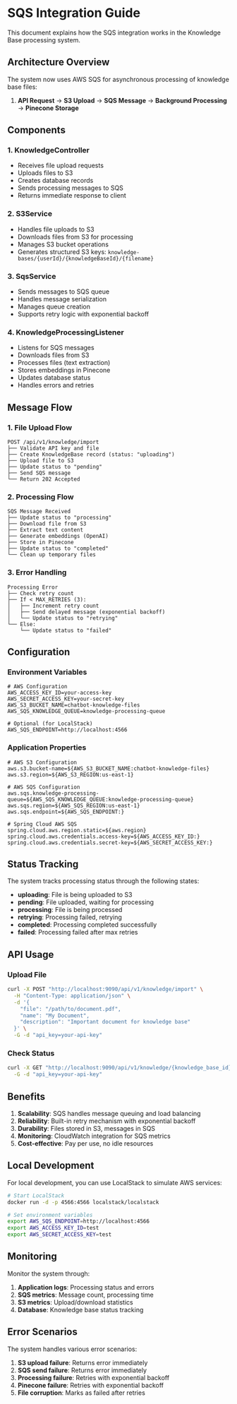 # SQS Integration Guide

This document explains how the SQS integration works in the Knowledge Base processing system.

## Architecture Overview

The system now uses AWS SQS for asynchronous processing of knowledge base files:

1. **API Request** → **S3 Upload** → **SQS Message** → **Background Processing** → **Pinecone Storage**

## Components

### 1. KnowledgeController
- Receives file upload requests
- Uploads files to S3
- Creates database records
- Sends processing messages to SQS
- Returns immediate response to client

### 2. S3Service
- Handles file uploads to S3
- Downloads files from S3 for processing
- Manages S3 bucket operations
- Generates structured S3 keys: `knowledge-bases/{userId}/{knowledgeBaseId}/{filename}`

### 3. SqsService
- Sends messages to SQS queue
- Handles message serialization
- Manages queue creation
- Supports retry logic with exponential backoff

### 4. KnowledgeProcessingListener
- Listens for SQS messages
- Downloads files from S3
- Processes files (text extraction)
- Stores embeddings in Pinecone
- Updates database status
- Handles errors and retries

## Message Flow

### 1. File Upload Flow
```
POST /api/v1/knowledge/import
├── Validate API key and file
├── Create KnowledgeBase record (status: "uploading")
├── Upload file to S3
├── Update status to "pending"
├── Send SQS message
└── Return 202 Accepted
```

### 2. Processing Flow
```
SQS Message Received
├── Update status to "processing"
├── Download file from S3
├── Extract text content
├── Generate embeddings (OpenAI)
├── Store in Pinecone
├── Update status to "completed"
└── Clean up temporary files
```

### 3. Error Handling
```
Processing Error
├── Check retry count
├── If < MAX_RETRIES (3):
│   ├── Increment retry count
│   ├── Send delayed message (exponential backoff)
│   └── Update status to "retrying"
└── Else:
    └── Update status to "failed"
```

## Configuration

### Environment Variables
```properties
# AWS Configuration
AWS_ACCESS_KEY_ID=your-access-key
AWS_SECRET_ACCESS_KEY=your-secret-key
AWS_S3_BUCKET_NAME=chatbot-knowledge-files
AWS_SQS_KNOWLEDGE_QUEUE=knowledge-processing-queue

# Optional (for LocalStack)
AWS_SQS_ENDPOINT=http://localhost:4566
```

### Application Properties
```properties
# AWS S3 Configuration
aws.s3.bucket-name=${AWS_S3_BUCKET_NAME:chatbot-knowledge-files}
aws.s3.region=${AWS_S3_REGION:us-east-1}

# AWS SQS Configuration
aws.sqs.knowledge-processing-queue=${AWS_SQS_KNOWLEDGE_QUEUE:knowledge-processing-queue}
aws.sqs.region=${AWS_SQS_REGION:us-east-1}
aws.sqs.endpoint=${AWS_SQS_ENDPOINT:}

# Spring Cloud AWS SQS
spring.cloud.aws.region.static=${aws.region}
spring.cloud.aws.credentials.access-key=${AWS_ACCESS_KEY_ID:}
spring.cloud.aws.credentials.secret-key=${AWS_SECRET_ACCESS_KEY:}
```

## Status Tracking

The system tracks processing status through the following states:

- **uploading**: File is being uploaded to S3
- **pending**: File uploaded, waiting for processing
- **processing**: File is being processed
- **retrying**: Processing failed, retrying
- **completed**: Processing completed successfully
- **failed**: Processing failed after max retries

## API Usage

### Upload File
```bash
curl -X POST "http://localhost:9090/api/v1/knowledge/import" \
  -H "Content-Type: application/json" \
  -d '{
    "file": "/path/to/document.pdf",
    "name": "My Document",
    "description": "Important document for knowledge base"
  }' \
  -G -d "api_key=your-api-key"
```

### Check Status
```bash
curl -X GET "http://localhost:9090/api/v1/knowledge/{knowledge_base_id}/status" \
  -G -d "api_key=your-api-key"
```

## Benefits

1. **Scalability**: SQS handles message queuing and load balancing
2. **Reliability**: Built-in retry mechanism with exponential backoff
3. **Durability**: Files stored in S3, messages in SQS
4. **Monitoring**: CloudWatch integration for SQS metrics
5. **Cost-effective**: Pay per use, no idle resources

## Local Development

For local development, you can use LocalStack to simulate AWS services:

```bash
# Start LocalStack
docker run -d -p 4566:4566 localstack/localstack

# Set environment variables
export AWS_SQS_ENDPOINT=http://localhost:4566
export AWS_ACCESS_KEY_ID=test
export AWS_SECRET_ACCESS_KEY=test
```

## Monitoring

Monitor the system through:

1. **Application logs**: Processing status and errors
2. **SQS metrics**: Message count, processing time
3. **S3 metrics**: Upload/download statistics
4. **Database**: Knowledge base status tracking

## Error Scenarios

The system handles various error scenarios:

1. **S3 upload failure**: Returns error immediately
2. **SQS send failure**: Returns error immediately
3. **Processing failure**: Retries with exponential backoff
4. **Pinecone failure**: Retries with exponential backoff
5. **File corruption**: Marks as failed after retries
